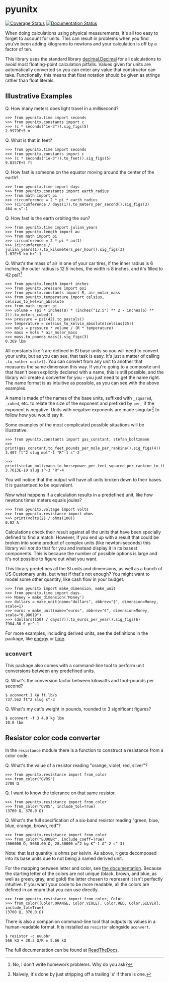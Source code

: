 # pyunitx

[![Coverage Status](https://coveralls.io/repos/github/the-nick-of-time/units/badge.svg?branch=main)](https://coveralls.io/github/the-nick-of-time/units?branch=main)
[![Documentation Status](https://readthedocs.org/projects/pyunitx/badge/?version=latest)](https://pyunitx.readthedocs.io/en/latest/?badge=latest)

When doing calculations using physical measurements, it's all too easy to forget to account for
units. This can result in problems when you find you've been adding kilograms to newtons and
your calculation is off by a factor of ten.

This library uses the standard
library [decimal.Decimal](https://docs.python.org/3/library/decimal.html) for all calculations
to avoid most floating-point calculation pitfalls. Values given for units are automatically
converted so you can enter any value that constructor can take. Functionally, this means that
float notation should be given as strings rather than float literals.

## Illustrative Examples

Q. How many meters does light travel in a millisecond?

```pycon
>>> from pyunitx.time import seconds
>>> from pyunitx.constants import c
>>> (c * seconds("1e-3")).sig_figs(5)
2.9979E+5 m

```

Q. What is that in feet?

```pycon
>>> from pyunitx.time import seconds
>>> from pyunitx.constants import c
>>> (c * seconds("1e-3")).to_feet().sig_figs(5)
9.8357E+5 ft

```

Q. How fast is someone on the equator moving around the center of the earth?

```pycon
>>> from pyunitx.time import days
>>> from pyunitx.constants import earth_radius
>>> from math import pi
>>> circumference = 2 * pi * earth_radius
>>> (circumference / days(1)).to_meters_per_second().sig_figs(3)
464 m s^-1

```

Q. How fast is the earth orbiting the sun?

```pycon
>>> from pyunitx.time import julian_years
>>> from pyunitx.length import au
>>> from math import pi
>>> circumference = 2 * pi * au(1)
>>> (circumference / julian_years(1)).to_kilometers_per_hour().sig_figs(3)
1.07E+5 km hr^-1

```

Q. What's the mass of air in one of your car tires, if the inner radius is 6 inches, the outer
radius is 12.5 inches, the width is 8 inches, and it's filled to 42 psi?[^1]

[^1]: No, I don't write homework problems. Why do you ask?

```pycon
>>> from pyunitx.length import inches
>>> from pyunitx.pressure import psi
>>> from pyunitx.constants import R, air_molar_mass
>>> from pyunitx.temperature import celsius, celsius_to_kelvin_absolute
>>> from math import pi
>>> volume = (pi * inches(8) * (inches("12.5") ** 2 - inches(6) ** 2)).to_meters_cubed()
>>> pressure = psi(42).to_pascals()
>>> temperature = celsius_to_kelvin_absolute(celsius(25))
>>> mols = pressure * volume / (R * temperature)
>>> mass = mols * air_molar_mass
>>> mass.to_pounds_mass().sig_figs(3)
0.369 lbm

```

All constants like `R` are defined in SI base units so you will need to convert your units, but
as you can see, that task is easy. It's just a matter of calling `.to_<other unit>()`. You can
convert from any unit to another that measures the same dimension this way. If you're going to a
composite unit that hasn't been explicitly declared with a name, this is still possible, and the
library will create a converter for you - you just need to get the name right. The name format
is as intuitive as possible, as you can see with the above examples.

A name is made of the names of the base units, suffixed with `_squared`, `_cubed`, etc. to
relate the size of the exponent and prefixed by `per_` if the exponent is negative. Units with
negative exponents are made singular[^2] to follow how you would say it.

[^2]: Naively; it's done by just stripping off a trailing 's' if there is one.

Some examples of the most complicated possible situations will be illustrative.

```pycon
>>> from pyunitx.constants import gas_constant, stefan_boltzmann
>>> print(gas_constant.to_feet_pounds_per_mole_per_rankine().sig_figs(4))
3.407 ft^2 slug mol^-1 °R^-1 s^-2

>>> print(stefan_boltzmann.to_horsepower_per_feet_squared_per_rankine_to_the_fourth().sig_figs(5))
3.7013E-10 slug s^-3 °R^-4

```

You will notice that the output will have all units broken down to their bases. It is guaranteed
to be equivalent.

Now what happens if a calculation results in a predefined unit, like how newtons times meters
equals joules?

```pycon
>>> from pyunitx.voltage import volts
>>> from pyunitx.resistance import ohms
>>> print(volts(2) / ohms(100))
0.02 A

```

Calculations check their result against all the units that have been specially defined to find a
match. However, if you end up with a result that could be broken into some product of complex
units (like newton-seconds) this library will *not* do that for you and instead display it in
its basest components. This is because the number of possible options is large and it's not
possible to figure out what you want.

This library predefines all the SI units and dimensions, as well as a bunch of US Customary
units, but what if that's not enough? You might want to model some other quantity, like cash
flow in your budget.

```pycon
>>> from pyunitx import make_dimension, make_unit
>>> from pyunitx.time import days
>>> Money = make_dimension('Money')
>>> dollars = make_unit(name="dollars", abbrev="$", dimension=Money, scale=1)
>>> euros = make_unit(name="euros", abbrev="€", dimension=Money, scale="0.98019")
>>> (dollars(150) / days(7)).to_euros_per_year().sig_figs(6)
7984.80 € yr^-1

```

For more examples, including derived units, see the definitions in the package, like
[energy](https://github.com/the-nick-of-time/units/blob/main/pyunitx/energy.py) or
[time](https://github.com/the-nick-of-time/units/blob/main/pyunitx/time.py).

## `uconvert`

This package also comes with a command-line tool to perform unit conversions between any
predefined units.

Q. What's the conversion factor between kilowatts and foot-pounds per second?

```shell
$ uconvert 1 kW ft.lb/s
737.562 ft^2 slug s^-3
```

Q. What's my cat's weight in pounds, rounded to 3 significant figures?

```shell
$ uconvert -f 3 4.9 kg lbm
10.8 lbm
```

## Resistor color code converter

In the `resistance` module there is a function to construct a resistance from a color code.

Q. What's the value of a resistor reading "orange, violet, red, silver"?

```pycon
>>> from pyunitx.resistance import from_color
>>> from_color("OVRS")
3700 Ω

```

Q. I want to know the tolerance on that same resistor.

```pycon
>>> from pyunitx.resistance import from_color
>>> from_color("OVRS", include_tol=True)
(3700 Ω, 370.0 Ω)

```

Q. What's the full specification of a six-band resistor reading "green, blue, blue, orange,
brown, red"?

```pycon
>>> from pyunitx.resistance import from_color
>>> from_color("EUUOBR", include_coeff=True)
(566000 Ω, 5660.00 Ω, 28.30000 m^2 kg K^-1 A^-2 s^-3)

```

Note: that last quantity is ohms per kelvin. As above, it gets decomposed into its base units
due to not being a named derived unit.

For the mapping between letter and color,
see [the documentation](https://pyunitx.readthedocs.io/en/latest/complex.html#resistance).
Because the
starting letter of the colors are not unique (black, brown, and blue, as well as green, gray,
and gold) the letter chosen to represent it isn't perfectly intuitive. If you want your code to
be more readable, all the colors are defined in an enum that you can use directly.

```pycon
>>> from pyunitx.resistance import from_color, Color
>>> from_color([Color.ORANGE, Color.VIOLET, Color.RED, Color.SILVER], include_tol=True)
(3700 Ω, 370.0 Ω)

```

There is also a companion command-line tool that outputs its values in a human-readable format.
It is installed as `resistor` alongside `uconvert`.

```shell
$ resistor -c euuobr
566 kΩ + 28.3 Ω/K ± 5.66 kΩ
```

The full documentation can be found at [ReadTheDocs](https://pyunitx.readthedocs.io/en/latest/).
